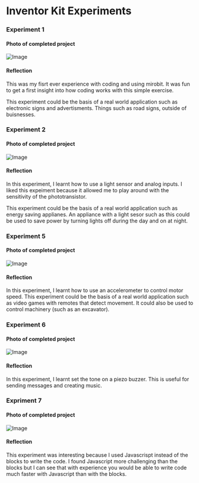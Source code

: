 # Inventor Kit Experiments



### Experiment 1 ###


#### Photo of completed project ####

![Image](1.png)


#### Reflection ####

This was my fisrt ever experience with coding and using mirobit. It was fun to get a first insight into how coding works with this simple exercise. 

This experiment could be the basis of a real world application such as electronic signs and advertisments. Things such as road signs, outside of buisnesses.

### Experiment 2 ###

#### Photo of completed project ####

![Image](2.png)


#### Reflection ####

In this experiment, I learnt how to use a light sensor and analog inputs. I liked this expeiment because it allowed me to play around with the sensitivity of the phototransistor.

This experiment could be the basis of a real world application such as energy saving applianes. An appliance with a light sesor such as this could be used to save power by turning lights off during the day and on at night. 

### Experiment 5 ###

#### Photo of completed project ####

![Image](5.JPG)


#### Reflection ####

In this experiment, I learnt how to use an accelerometer to control motor speed. This experiment could be the basis of a real world application such as video games with remotes that detect movement. It could also be used to control machinery (such as an excavator).

### Experiment 6 ###

#### Photo of completed project ####

![Image](6.png)


#### Reflection ####

In this experiment, I learnt set the tone on a piezo buzzer. This is useful for sending messages and creating music.



### Expriment 7 ###

#### Photo of completed project ####

![Image](7.png)


#### Reflection ####

This experiment was interesting because I used Javascrispt instead of the blocks to write the code. I found Javascript more challenging than the blocks but I can see that with experience you would be able to write code much faster with Javascript than with the blocks.

